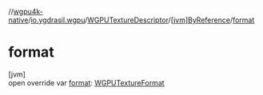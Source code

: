 //[wgpu4k-native](../../../../index.md)/[io.ygdrasil.wgpu](../../index.md)/[WGPUTextureDescriptor](../index.md)/[[jvm]ByReference](index.md)/[format](format.md)

# format

[jvm]\
open override var [format](format.md): [WGPUTextureFormat](../../-w-g-p-u-texture-format/index.md)